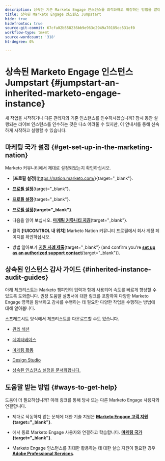 ```yaml
---
description: 상속한 기존 Marketo Engage 인스턴스를 최적화하고 확장하는 방법을 알아봅니다. 체크리스트에 따라 관리자 설정을 감사하고 데이터베이스 위생을 유지합니다.
title: 상속된 Marketo Engage 인스턴스 Jumpstart
hide: true
hidefromtoc: true
source-git-commit: 67cfa02b558236bb9e963c2949a70185cc531ef0
workflow-type: tm+mt
source-wordcount: '318'
ht-degree: 0%

---
```


# 상속된 Marketo Engage 인스턴스 Jumpstart {#jumpstart-an-inherited-marketo-engage-instance}

새 작업을 시작하거나 다른 관리자의 기존 인스턴스를 인수하시겠습니까? 잠시 동안 실행되는 라이브 인스턴스를 인수하는 것은 다소 어려울 수 있지만, 이 안내서를 통해 신속하게 시작하고 실행할 수 있습니다.

## 마케팅 국가 설정 {#get-set-up-in-the-marketing-nation}

Marketo 커뮤니티에서 제대로 설정되었는지 확인하십시오.

* **[프로필 설정]**(https://nation.marketo.com/){target="_blank"}.

* [**프로필 설정**](https://nation.marketo.com/){target="_blank"}.

* **[프로필 설정](https://nation.marketo.com/)**{target="_blank"}.

* **[프로필 설정](https://nation.marketo.com/){target="_blank"}**.

* 다음을 읽어 보십시오. [**마케팅 커뮤니티 지침**](https://nation.marketo.com/t5/community-guidelines/ct-p/community-guidelines){target="_blank"}.

* 클릭 **[!UICONTROL 내 위치]** Marketo Nation 커뮤니티 프로필에서 회사 계정 페이지를 확인하십시오.

* 방법 알아보기 [**지원 사례 제출**](https://nation.marketo.com/t5/Knowledgebase/Submitting-a-Support-Case-to-Marketo-Support/ta-p/252201){target="_blank"} (and confirm you're [**set up as an authorized support contact**](https://nation.marketo.com/t5/Knowledgebase/Managing-Authorized-Support-Contacts/ta-p/254341){target="_blank"}).

## 상속된 인스턴스 감사 가이드 {#inherited-instance-audit-guides}

아래 체크리스트는 Marketo 챔피언의 입력과 함께 사용되어 속도를 빠르게 향상할 수 있도록 도와줍니다. 권장 도움말 설명서에 대한 링크를 포함하여 다양한 Marketo Engage 영역을 탐색하고 감사를 수행하는 데 필요한 다양한 작업을 수행하는 방법에 대해 알아봅니다.

스프레드시트 양식에서 체크리스트를 다운로드할 수도 있습니다.

* [관리 섹션](/help/marketo/getting-started/inheriting-a-marketo-instance/admin-section-checklist.md)

* [데이터베이스](/help/marketo/getting-started/inheriting-a-marketo-instance/database-checklist.md)

* [마케팅 활동](/help/marketo/getting-started/inheriting-a-marketo-instance/marketing-activities-checklist.md)

* [Design Studio](/help/marketo/getting-started/inheriting-a-marketo-instance/design-studio-checklist.md)

* [상속된 인스턴스 설정을 문서화합니다.](/help/marketo/getting-started/inheriting-a-marketo-instance/document-your-setup.md)

## 도움말 받는 방법 {#ways-to-get-help}

도움이 더 필요하십니까? 아래 링크를 통해 당사 또는 다른 Marketo Engage 사용자와 연결합니다.

* 제대로 작동하지 않는 문제에 대한 기술 지원은 **[Marketo Engage 고객 지원](https://nation.marketo.com/t5/Support/ct-p/Support){target="_blank"}**.

* 에서 동료 Marketo Engage 사용자와 연결하고 학습합니다. **[마케팅 국가](https://nation.marketo.com/){target="_blank"}**.

* Marketo Engage 인스턴스를 최대한 활용하는 데 대한 실습 지원이 필요한 경우 **[Adobe Professional Services](https://business.adobe.com/products/marketo/services-support.html)**.
